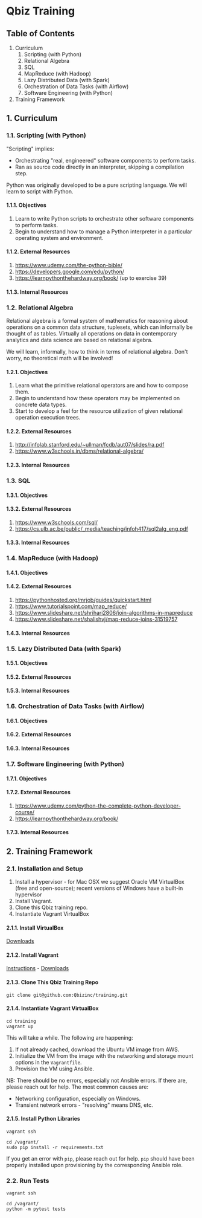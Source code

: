 # Qbiz Training

## Table of Contents

1. Curriculum
   1. Scripting (with Python)
   2. Relational Algebra
   3. SQL
   4. MapReduce (with Hadoop)
   5. Lazy Distributed Data (with Spark)
   6. Orchestration of Data Tasks (with Airflow)
   7. Software Engineering (with Python)
2. Training Framework

## 1. Curriculum

### 1.1. Scripting (with Python)

"Scripting" implies:

- Orchestrating "real, engineered" software components to perform tasks.
- Ran as source code directly in an interpreter, skipping a compilation step.

Python was originally developed to be a pure scripting language. We will learn to script with Python.

#### 1.1.1. Objectives

1. Learn to write Python scripts to orchestrate other software components to perform tasks.
2. Begin to understand how to manage a Python interpreter in a particular operating system and environment.

#### 1.1.2. External Resources

1. https://www.udemy.com/the-python-bible/
2. https://developers.google.com/edu/python/
3. https://learnpythonthehardway.org/book/ (up to exercise 39)

#### 1.1.3. Internal Resources

### 1.2. Relational Algebra

Relational algebra is a formal system of mathematics for reasoning about operations on a common data structure, tuplesets, which can informally be thought of as tables. Virtually all operations on data in contemporary analytics and data science are based on relational algebra.

We will learn, informally, how to think in terms of relational algebra. Don't worry, no theoretical math will be involved!

#### 1.2.1. Objectives

1. Learn what the primitive relational operators are and how to compose them.
2. Begin to understand how these operators may be implemented on concrete data types.
3. Start to develop a feel for the resource utilization of given relational operation execution trees.

#### 1.2.2. External Resources

1. http://infolab.stanford.edu/~ullman/fcdb/aut07/slides/ra.pdf
2. https://www.w3schools.in/dbms/relational-algebra/

#### 1.2.3. Internal Resources

### 1.3. SQL

#### 1.3.1. Objectives

#### 1.3.2. External Resources

1. https://www.w3schools.com/sql/
2. https://cs.ulb.ac.be/public/_media/teaching/infoh417/sql2alg_eng.pdf

#### 1.3.3. Internal Resources

### 1.4. MapReduce (with Hadoop)

#### 1.4.1. Objectives

#### 1.4.2. External Resources

1. https://pythonhosted.org/mrjob/guides/quickstart.html
2. https://www.tutorialspoint.com/map_reduce/
3. https://www.slideshare.net/shrihari2806/join-algorithms-in-mapreduce
4. https://www.slideshare.net/shalishvj/map-reduce-joins-31519757

#### 1.4.3. Internal Resources

### 1.5. Lazy Distributed Data (with Spark)

#### 1.5.1. Objectives

#### 1.5.2. External Resources

#### 1.5.3. Internal Resources

### 1.6. Orchestration of Data Tasks (with Airflow)

#### 1.6.1. Objectives

#### 1.6.2. External Resources

#### 1.6.3. Internal Resources

### 1.7. Software Engineering (with Python)

#### 1.7.1. Objectives

#### 1.7.2. External Resources

1. https://www.udemy.com/python-the-complete-python-developer-course/
2. https://learnpythonthehardway.org/book/

#### 1.7.3. Internal Resources

## 2. Training Framework

### 2.1. Installation and Setup

1. Install a hypervisor - for Mac OSX we suggest Oracle VM VirtualBox (free and open-source); recent versions of Windows have a built-in hypervisor
2. Install Vagrant.
3. Clone this Qbiz training repo.
4. Instantiate Vagrant VirtualBox

#### 2.1.1. Install VirtualBox

[Downloads](https://www.virtualbox.org/wiki/Downloads)

#### 2.1.2. Install Vagrant

[Instructions](https://www.vagrantup.com/docs/installation/) - [Downloads](https://www.vagrantup.com/downloads.html)

#### 2.1.3. Clone This Qbiz Training Repo

```
git clone git@github.com:Qbizinc/training.git
```

#### 2.1.4. Instantiate Vagrant VirtualBox

```
cd training
vagrant up
```

This will take a while. The following are happening:

1. If not already cached, download the Ubuntu VM image from AWS.
2. Initialize the VM from the image with the networking and storage mount options in the `Vagrantfile`.
3. Provision the VM using Ansible.

NB: There should be no errors, especially not Ansible errors. If there are, please reach out for help. The most common causes are:

* Networking configuration, especially on Windows.
* Transient network errors - "resolving" means DNS, etc.

#### 2.1.5. Install Python Libraries

```
vagrant ssh
```

```
cd /vagrant/
sudo pip install -r requirements.txt
```

If you get an error with `pip`, please reach out for help. `pip` should have been properly installed upon provisioning by the corresponding Ansible role.

### 2.2. Run Tests

```
vagrant ssh
```

```
cd /vagrant/
python -m pytest tests
```

